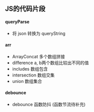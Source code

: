 ## JS的代码片段

#### queryParse
- 将 json 转换为 queryString

#### arr
- ArrayConcat 多个数组拼接
- difference a, b两个数组比较出不同的值
- includes 数组包含
- intersection 数组交集
- union 数组集合

#### debounce
- debounce 函数防抖 (函数节流待补充)